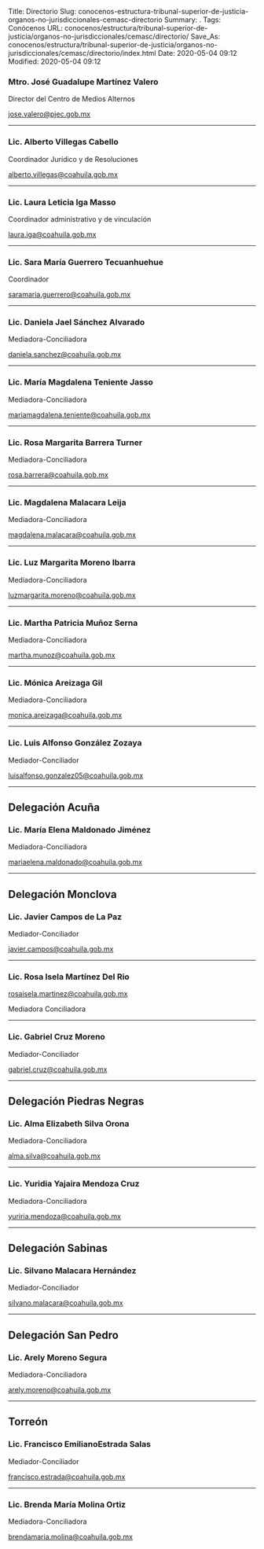 Title: Directorio
Slug: conocenos-estructura-tribunal-superior-de-justicia-organos-no-jurisdiccionales-cemasc-directorio
Summary: .
Tags: Conócenos
URL: conocenos/estructura/tribunal-superior-de-justicia/organos-no-jurisdiccionales/cemasc/directorio/
Save_As: conocenos/estructura/tribunal-superior-de-justicia/organos-no-jurisdiccionales/cemasc/directorio/index.html
Date: 2020-05-04 09:12
Modified: 2020-05-04 09:12


### Mtro. José Guadalupe Martínez Valero

Director del Centro de Medios Alternos

jose.valero@pjec.gob.mx

---

### Lic. Alberto Villegas Cabello

Coordinador Jurídico y de Resoluciones

alberto.villegas@coahuila.gob.mx

---

### Lic. Laura Leticia Iga Masso

Coordinador administrativo y de vinculación

laura.iga@coahuila.gob.mx

---

### Lic. Sara María Guerrero Tecuanhuehue

Coordinador

saramaria.guerrero@coahuila.gob.mx

---

### Lic. Daniela Jael Sánchez Alvarado

Mediadora-Conciliadora

daniela.sanchez@coahuila.gob.mx

---

### Lic. María Magdalena Teniente Jasso

Mediadora-Conciliadora

mariamagdalena.teniente@coahuila.gob.mx

---

### Lic. Rosa Margarita Barrera Turner

Mediadora-Conciliadora

rosa.barrera@coahuila.gob.mx

---

### Lic. Magdalena Malacara Leija

Mediadora-Conciliadora

magdalena.malacara@coahuila.gob.mx

---

### Lic. Luz Margarita Moreno Ibarra

Mediadora-Conciliadora

luzmargarita.moreno@coahuila.gob.mx

---

### Lic. Martha Patricia Muñoz Serna

Mediadora-Conciliadora

martha.munoz@coahuila.gob.mx

---

### Lic. Mónica Areizaga Gil

Mediadora-Conciliadora

monica.areizaga@coahuila.gob.mx

---

### Lic. Luis Alfonso González Zozaya

Mediador-Conciliador

luisalfonso.gonzalez05@coahuila.gob.mx

---

## Delegación Acuña

### Lic. María Elena Maldonado Jiménez

Mediadora-Conciliadora

mariaelena.maldonado@coahuila.gob.mx

---

## Delegación Monclova

### Lic. Javier Campos de La Paz

Mediador-Conciliador

javier.campos@coahuila.gob.mx

---

### Lic. Rosa Isela Martínez Del Rio

rosaisela.martinez@coahuila.gob.mx

Mediadora Conciliadora

---

### Lic. Gabriel Cruz Moreno

Mediador-Conciliador

gabriel.cruz@coahuila.gob.mx

---

## Delegación Piedras Negras

### Lic. Alma Elizabeth Silva Orona

Mediadora-Conciliadora

alma.silva@coahuila.gob.mx

---

### Lic. Yuridia Yajaira Mendoza Cruz

Mediadora-Conciliadora

yuriria.mendoza@coahuila.gob.mx

---

## Delegación Sabinas

### Lic. Silvano Malacara Hernández

Mediador-Conciliador

silvano.malacara@coahuila.gob.mx

---

## Delegación San Pedro

### Lic. Arely Moreno Segura

Mediadora-Conciliadora

arely.moreno@coahuila.gob.mx

---

## Torreón

### Lic. Francisco EmilianoEstrada Salas

Mediador-Conciliador

francisco.estrada@coahuila.gob.mx

---

### Lic. Brenda María Molina Ortiz

Mediadora-Conciliadora

brendamaria.molina@coahuila.gob.mx



